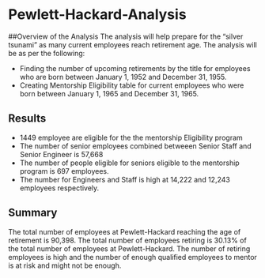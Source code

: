# Pewlett-Hackard-Analysis
##Overview of the Analysis
The analysis will help prepare for the “silver tsunami” as many current employees reach retirement age. The analysis will be as per the following:
- Finding the number of upcoming retirements by the title  for employees who are born between January 1, 1952 and December 31, 1955.
- Creating Mentorship Eligibility table for current employees who were born between January 1, 1965 and December 31, 1965.  

## Results
- 1449 employee are eligible for the the mentorship Eligibility program
- The number of senior employees combined betweeen Senior Staff and Senior Engineer is 57,668
- The number of people eligible for seniors eligible to the mentorship program is 697 employees.
- The number for Engineers and Staff is high at 14,222 and 12,243 employees respectively.

## Summary
The total number of employees at Pewlett-Hackard reaching the age of retirement is 90,398.
The total number of employees retiring  is 30.13% of the total number of employees at Pewlett-Hackard. The number of retiring employees is high and the number of enough qualified employees to mentor is at risk and might not be enough.
